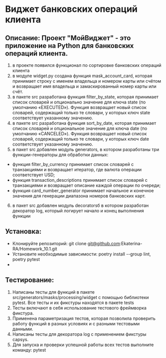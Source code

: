# Виджет банковских операций клиента 

## Описание: Проект "МойВиджет" - это приложение на Python для банковских операций клиента.

1. в проекте появился  функционал по сортировке банковских операций клиента
2. в модуле widget.py создана функция mask_account_card, которая принимает строку с именем владельца и номером карты или счётом и возвращает имя владельца и замаскированный номер карты или счёт. 
3. в пакете src разработана функция filter_by_state, которая принимает список словарей и опционально значение для ключа state (по умолчанию «EXECUTED»). Функция возвращает новый список словарей, содержащий только те словари, у которых ключ state соответствует указанному значению.
4. в пакете src разработана функция sort_by_date, которая принимает список словарей и опциональное значение для ключа date (по умолчанию «CANCELED»). Функция возвращает новый список словарей, содержащий только те словари, у которых ключ date соответствует указанному значению. 
5. в пакет src добавлен модуль generators, в котором разработаны три функции-генераторы для обработки данных:
 - функция filter_by_currency принимает список словарей с транзакциями и возвращает итератор, где валюта операции соответствует USD;
 - функция transaction_descriptions принимает список словарей с транзакциями и возвращает описание каждой операции по очереди;
 - функция card_number_generator принимает начальное и конечное значения для генерации диапазона номеров банковских карт.
6. в пакет src добавлен модуль decoratorsб в котором разработан декоратор log, который логирует начало и конец выполнения функции
## Установка:

 - Клонируйте репозиторий: git clone git@github.com:Ekaterina-RA/Homework_10.1.git
 - Установите необходимые зависимости: poetry install --group lint, poetry pytest
 - 
## Тестирование: 

1. Написаны тесты для функций в пакете src/generators/masks/processing/widget с помощью библиотеки pytest. Все тесты и их фикстуры находятся в пакете tests
2. Тесты включают в себя использование тестового фреймворка фикстура.
3. Применена параметризация тестов, которая позволила проверить работу функций в разных условиях и с разными тестовыми данными.
4. Написаны тесты для декоратора log с применением фикстуры capsys.
5. Для запуска и проверки успешной работы всех тестов выполните команду: pytest 


